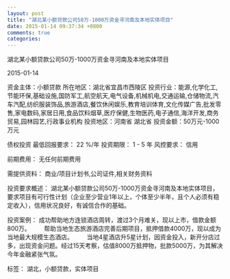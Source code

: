 ```yaml
---
layout: post
title: "湖北某小额贷款公司50万-1000万资金寻河南及本地实体项目"
date: 2015-01-14 09:37:34 +0800
comments: true
categories: 
---
```

湖北某小额贷款公司50万-1000万资金寻河南及本地实体项目



2015-01-14

资金主体：小额贷款
所在地区：湖北省宜昌市西陵区
投资行业：能源,化学化工,节能环保,基础设施,国防军工,航空航天,电气设备,机械机电,交通运输,仓储物流,汽车汽配,纺织服装饰品,旅游酒店,餐饮休闲娱乐,教育培训体育,文化传媒广告,批发零售,家电数码,家居日用,食品饮料烟草,医疗保健,生物医药,电子通信,海洋开发,商务贸易,园林园艺,行政事业机构
投资地区：河南省 湖北省
投资金额：50万元-1000万元

债权投资
最低回报要求：
                            22 %/年
                                                                                投资期限：
                            1 - 5 年
                                                                                                                                        风控要求：
                            信用

前期费用：
无任何前期费用

需提供资料：
商业/项目计划书,公司证件,相关财务资料

投资要求概述：
湖北某小额贷款公司50万-1000万资金寻河南及本地实体项目，要求项目有可行性计划（企业至少营业1年以上，个体至少半年，且个人必须有稳定收入），信用状况良好，有诚信合作的基础。

投资案例：
成功帮助地方连锁酒店周转，渡过3个月难关，现以上市，借款金额800万。
　　帮助当地生态旅游酒店完善后期项目，抵押借款4000万，现以成为当地最大规模生态酒店。
　　当地4星酒店升5星计划，因资金投入，新开分店过多，出现资金问题。经过15天考察，估值8000万抵押物，批款5000万，为其解决今年金融紧张气氛。

标签：
湖北，小额贷款，实体项目

